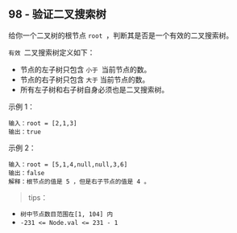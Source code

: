 ## 98 - 验证二叉搜索树
给你一个二叉树的根节点 `root `，判断其是否是一个有效的二叉搜索树。

`有效 `二叉搜索树定义如下：
+ 节点的左子树只包含 `小于 `当前节点的数。
+ 节点的右子树只包含 `大于` 当前节点的数。
+ 所有左子树和右子树自身必须也是二叉搜索树。
 

示例 1：
```
输入：root = [2,1,3]
输出：true
```
示例 2：
```
输入：root = [5,1,4,null,null,3,6]
输出：false
解释：根节点的值是 5 ，但是右子节点的值是 4 。
``` 

>tips：
+ `树中节点数目范围在[1, 104] 内`
+ `-231 <= Node.val <= 231 - 1`